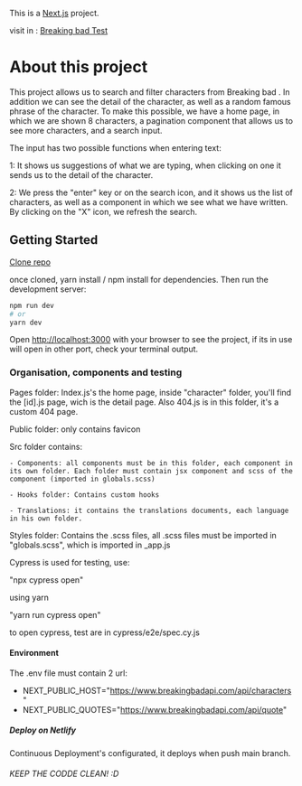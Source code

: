 This is a [Next.js](https://nextjs.org/) project.

visit in : [Breaking bad Test](https://relaxed-khapse-9f4675.netlify.app/)

# About this project

This project allows us to search and filter characters from Breaking bad .
In addition we can see the detail of the character, as well as a random famous phrase of the character.
To make this possible, we have a home page, in which we are shown 8 characters, a pagination component that allows us to see more characters, and a search input.

The input has two possible functions when entering text:

1: It shows us suggestions of what we are typing, when clicking on one it sends us to the detail of the character.

2: We press the "enter" key or on the search icon, and it shows us the list of characters, as well as a component in which we see what we have written.
By clicking on the "X" icon, we refresh the search.

## Getting Started

[Clone repo](https://github.com/RogerPerez/breakingbad.git)

once cloned, yarn install / npm install for dependencies.
Then run the development server:

```bash
npm run dev
# or
yarn dev
```

Open [http://localhost:3000](http://localhost:3000) with your browser to see the project, if its in use will open in other port, check your terminal output.

### Organisation, components and testing

Pages folder: Index.js's the home page, inside "character" folder, you'll find the [id].js page, wich is the detail page.
Also 404.js is in this folder, it's a custom 404 page.

Public folder: only contains favicon

Src folder contains:

    - Components: all components must be in this folder, each component in its own folder. Each folder must contain jsx component and scss of the component (imported in globals.scss)

    - Hooks folder: Contains custom hooks

    - Translations: it contains the translations documents, each language in his own folder.

Styles folder: Contains the .scss files, all .scss files must be imported in "globals.scss", which is imported in \_app.js

Cypress is used for testing, use:

"npx cypress open"

using yarn

"yarn run cypress open"

to open cypress, test are in cypress/e2e/spec.cy.js

#### Environment

The .env file must contain 2 url:

- NEXT_PUBLIC_HOST="https://www.breakingbadapi.com/api/characters"
- NEXT_PUBLIC_QUOTES="https://www.breakingbadapi.com/api/quote"

##### Deploy on Netlify

Continuous Deployment's configurated, it deploys when push main branch.

###### KEEP THE CODDE CLEAN! :D
